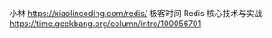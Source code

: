 小林 https://xiaolincoding.com/redis/
极客时间 Redis 核心技术与实战
https://time.geekbang.org/column/intro/100056701